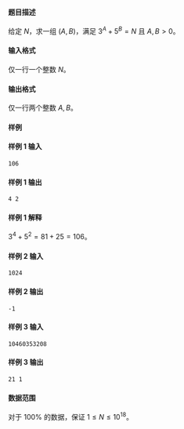#### 题目描述
给定 $N$，求一组 $(A,B)$，满足 $3^A+5^B=N$ 且 $A,B>0$。
#### 输入格式
仅一行一个整数 $N$。
#### 输出格式
仅一行两个整数 $A,B$。
#### 样例
#### 样例 1 输入
```
106
```
#### 样例 1 输出
```
4 2
```
#### 样例 1 解释
$3^4+5^2=81+25=106$。
#### 样例 2 输入
```
1024
```
#### 样例 2 输出
```
-1
```
#### 样例 3 输入
```
10460353208
```
#### 样例 3 输出
```
21 1
```
#### 数据范围
对于 $100\%$ 的数据，保证 $1\le N\le 10^{18}$。
